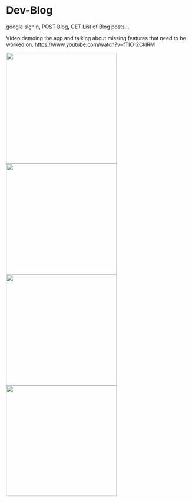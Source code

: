 # Dev-Blog
google signin, POST Blog, GET List of Blog posts...<br/>

Video demoing the app and talking about missing features that need to be worked on. https://www.youtube.com/watch?v=fTIO12CklRM<br/>

<img src="https://raw.githubusercontent.com/ndubbaka/Dev-Blog/master/screenshots/blog_screen1_google_signin.png" width="300px"/>
<img src="https://raw.githubusercontent.com/ndubbaka/Dev-Blog/master/screenshots/blog_screen2_signout_auto_disappear.png" width="300px"/>
<img src="https://raw.githubusercontent.com/ndubbaka/Dev-Blog/master/screenshots/blog_screen3_dashboard_posts_list.png" width="300px"/>
<img src="https://raw.githubusercontent.com/ndubbaka/Dev-Blog/master/screenshots/blog_screen4_form_post_blog.png" width="300px"/>
